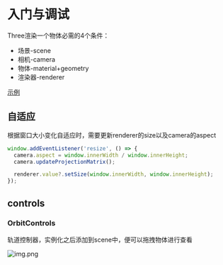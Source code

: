 # 入门与调试

Three渲染一个物体必需的4个条件：

- 场景-scene
- 相机-camera
- 物体-material+geometry
- 渲染器-renderer

<a href="/blogs/three/debugger.html" target="_blank">示例</a>

## 自适应

根据窗口大小变化自适应时，需要更新renderer的size以及camera的aspect

```js
window.addEventListener('resize', () => {
  camera.aspect = window.innerWidth / window.innerHeight;
  camera.updateProjectionMatrix();

  renderer.value?.setSize(window.innerWidth, window.innerHeight);
});
```

## controls

### OrbitControls

轨道控制器，实例化之后添加到scene中，便可以拖拽物体进行查看

![img.png](/imgs/visual/threejs/box-geom-1.png)
